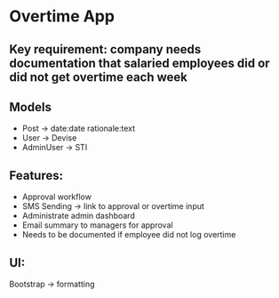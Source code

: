 # Overtime App

## Key requirement: company needs documentation that salaried employees did or did not get overtime each week 

## Models 
- Post -> date:date rationale:text
- User -> Devise
- AdminUser -> STI

## Features:
- Approval workflow
- SMS Sending -> link to approval or overtime input 
- Administrate admin dashboard
- Email summary to managers for approval 
- Needs to be documented if employee did not log overtime 

## UI:
Bootstrap -> formatting 

